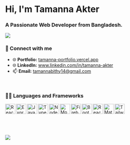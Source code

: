 
# Hi, I'm Tamanna Akter
### A Passionate Web Developer from Bangladesh.

<p>
  <a href="https://git.io/typing-svg"><img src="https://readme-typing-svg.herokuapp.com?color=36BCF7&lines=01%2B+years+of+coding+experience;Always+exploring+new+technologies;Frontend+React+developer+"></a>
</p>



### 🤝 Connect with me
- 🌐 <b>Portfolio:</b> <a href="https://tamanna-portfolio.vercel.app/" target="_blank" title="Portfolio">tamanna-portfolio.vercel.app</a>
- 🌐 <b>LinkedIn:</b> <a href="https://www.linkedin.com/in/tamanna-akter/" target="_blank" title="LinkedIn">www.linkedin.com/in/tamanna-akter</a>
- 📫 <b>Email:</b> tamannabithy14@gmail.com

<br />


### 👨‍💻 Languages and Frameworks


<img align="left" alt="ReactJs" title="ReactJS" height="32" width="32" src="https://img.icons8.com/color/48/000000/react-native.png"/>
<img align="left" alt="ExpressJS" title="ExpressJS" height="32" width="32" src="https://i.imgur.com/HIF5Fwy.jpg"/>
<img align="left" alt="JavaScript" title="JavaScript" height="32" width="32" src="https://img.icons8.com/color/48/000000/javascript--v1.png" />
<img align="left" alt="Typescript" title="Typescript" height="32" width="32" src="https://img.icons8.com/color/48/000000/typescript.png" />
<img align="left" alt="NodeJS" title="NodeJS" height="32" width="32" src="https://img.icons8.com/color/48/000000/nodejs.png" />
<img align="left" alt="MongoDB" title="MongoDB" height="32" width="32" src="https://img.icons8.com/color/48/000000/mongodb.png" />
<img align="left" alt="Firebase" title="Firebase" height="32" width="32" src="https://img.icons8.com/color/48/000000/firebase.png" />
<img align="left" alt="Bootstrap" title="Bootstrap" height="32" width="32" src="https://img.icons8.com/color/48/000000/bootstrap.png" />
<img align="left" alt="React-Bootstrap" title="React-Bootstrap" height="32" width="32" src="https://i.imgur.com/Rc554XX.png" />
<img align="left" alt="Material-UI" title="Material-UI" height="32" width="32" src="https://img.icons8.com/color/48/000000/material-ui.png" />
<img align="left" alt="Tailwind" title="Tailwind" height="32" width="32" src="https://i.imgur.com/Ds5CeCg.png" />
<!-- <img align="left" alt="Ant Design" title="Ant Design" height="32" width="32" src="https://i.imgur.com/y42qtQb.png" /> -->


<br />
<br />
<br />
<br />
<br />


<!-- GitHub Profile Views Counter -->
![](https://komarev.com/ghpvc/?username=Tamanna14-cpu)





<!-- ---

### 🤝 Connect with me:

[<img align="left" alt="tamanna bithy | LinkedIn" title="LinkedIn" src="https://img.shields.io/badge/LinkedIn-0077B5?style=for-the-badge&logo=linkedin&logoColor=white" />][linkedin]
[<img align="left" alt="taib islam dipu | Medium" title="Medium" src="https://img.shields.io/badge/Medium-12100E?style=for-the-badge&logo=medium&logoColor=white" />][medium]
[<img align="left" alt="tamanna bithy | Twitter" title="Twitter" src="https://img.shields.io/badge/Twitter-1DA1F2?style=for-the-badge&logo=twitter&logoColor=white" />][twitter]
[<img align="left" alt="tamanna bithy | Facebook" title="Facebook" src="https://img.shields.io/badge/Facebook-1877F2?style=for-the-badge&logo=facebook&logoColor=white" target="_blank" />][facebook]

<br />
<br />



[website]: https://taibislamdipu.netlify.app/
[facebook]: https://web.facebook.com/chayabithy.kusum/
[twitter]: https://twitter.com/BithyTamanna
[linkedin]: https://www.linkedin.com/in/tamanna-akter/
[medium]: https://taibislamdipu.medium.com/
[email]: tamannabithy14@gmail.com -->
